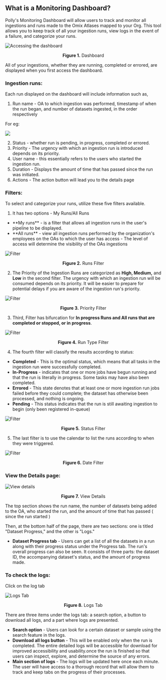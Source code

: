 ## What is a Monitoring Dashboard?

Polly's Monitoring Dashboard will allow users to track and monitor all ingestions and runs made to the Omix Atlases mapped to your Org. This tool allows you to keep track of all your ingestion runs, view logs in the event of a failure, and categorize your runs.


![Accessing the dashboard](../img/Monitoring_Dashboard/1.png) <center>**Figure 1.** Dashboard</center> 

All of your ingestions, whether they are running, completed or errored, are displayed when you first access the dashboard.

### Ingestion runs:

Each run displayed on the dashboard will include information such as,

1. Run name - OA to which ingestion was performed, timestamp of when the run began, and number of datasets ingested, in the order respectively

For eg:

![](../img/Monitoring_Dashboard/9.png)

2. Status - whether run is pending, in progress, completed or errored.
3. Priority - The urgency with which an ingestion run is introduced depends on its priority.
4. User name - this essentially refers to the users who started the ingestion run.
5. Duration - Displays the amount of time that has passed since the run was initiated.
6. Actions - The action button will lead you to the details page

### Filters:

To select and categorize your runs, utilize these five filters available.

1. It has two options - My Runs/All Runs
<ul>
 <li>**My runs** - is a filter that allows all ingestion runs in the user's pipeline to be displayed.
 <li>**All runs** - view all ingestion runs performed by the organization's employees on the OAs to which the user has access
    - The level of access will determine the visibility of the OAs ingestions
</ul></li>

![Filter](../img/Monitoring_Dashboard/2.png) <center>**Figure 2.** Runs Filter</center>

2. The Priority of the Ingestion Runs are categorized as **High, Medium,** and **Low** in the second filter. The urgency with which an ingestion run will be consumed depends on its priority. It will be easier to prepare for potential delays if you are aware of the ingestion run's priority.

![Filter](../img/Monitoring_Dashboard/3.png) <center>**Figure 3.** Priority Filter</center>

3. Third, Filter has bifurcation for **In progress Runs and All runs that are completed or stopped, or in progress**.

![Filter](../img/Monitoring_Dashboard/4.png) <center>**Figure 4.** Run Type Filter</center>

4. The fourth filter will classify the results according to status:

- **Completed** - This is the optimal status, which means that all tasks in the ingestion run were successfully completed.
- **In-Progress** - indicates that one or more jobs have begun running and that the run is literally in progress. Some tasks may have also been completed.
- **Errored** - This state denotes that at least one or more ingestion run jobs failed before they could complete; the dataset has otherwise been processed, and nothing is ongoing.
- **Pending** - This status indicates that the run is still awaiting ingestion to begin (only been registered in-queue)

![Filter](../img/Monitoring_Dashboard/5.png) <center>**Figure 5.** Status Filter</center>

5. The last filter is to use the calendar to list the runs according to when they were triggered.


![Filter](../img/Monitoring_Dashboard/6.png) <center>**Figure 6.** Date Filter</center>

### View the Details page:


![View details](../img/Monitoring_Dashboard/7.png) <center>**Figure 7.** View Details</center>

The top section shows the run name, the number of datasets being added to the OA, who started the run, and the amount of time that has passed ( since the run started )

Then, at the bottom half of the page, there are two sections: one is titled "Dataset Progress," and the other is "Logs."

- **Dataset Progress tab** - Users can get a list of all the datasets in a run along with their progress status under the Progress tab. The run's overall progress can also be seen. It consists of three parts: the dataset ID, the accompanying dataset's status, and the amount of progress made.

### To check the logs:

Click on the log tab

![Logs Tab](../img/Monitoring_Dashboard/8.png) <center>**Figure 8.** Logs Tab</center>


There are three items under the logs tab: a search option, a button to download all logs, and a part where logs are presented.

- **Search option** - Users can look for a certain dataset or sample using the search feature in the logs.
- **Download all logs button** - This will be enabled only when the run is completed. The entire detailed logs will be accessible for download for improved accessibility and usability.once the run is finished so that users can inspect, explore, and determine the source of any errors.
- **Main section of logs** - The logs will be updated here once each minute. The user will have access to a thorough record that will allow them to track and keep tabs on the progress of their processes.
